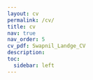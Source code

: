 ```yaml
---
layout: cv
permalink: /cv/
title: cv
nav: true
nav_order: 5
cv_pdf: Swapnil_Landge_CV
description:
toc:
  sidebar: left
---
```

